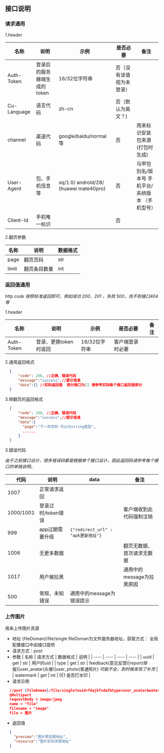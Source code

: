 ## **接口说明**
### 请求通用

1.header

|  名称   | 说明  | 示例 | 是否必要 |  备注 |
|  ----  | ----  | ---- | ---- | ---- |
| Auth-Token  | 登录后的服务器端生成的token | 16/32位字符串 | 否（没有该值视为未登录） |
| Cu-Language  | 语言代码 | zh-cn | 否（默认为英文？) |
| channel | 渠道代码 | google/baidu/normal等 | 否 | 用来标识安装包来源(打包时生成)
| User-Agent | 包、手机信息等 | xq/1.0/ android/28/ (huawei mate40pro) | 否 | 马甲包别名/版本号 手机平台/系统版本 （手机型号） |
| Client-Id | 手机唯一标识 | | 否 | |

2.翻页参数

|  名称   | 说明  | 数据格式 |
| ---- | ---- | ---- |
| page | 翻页页码 | str |
| limit | 翻页条目数量 | int |


### 返回值通用  
_http code 按照标准返回即可，例如成功 200、201 ，失败 500，找不到接口404等_

1.header  

|  名称   | 说明  | 示例 | 是否必要 |  备注 |
|  ----  | ----  | ---- | ---- | ---- |
| Auth-Token | 登录、更换token时返回 | 16/32位字符串 | 客户端登录时必要 |

2.通用返回格式

```json
  {
      "code": 200, //正确、错误代码
      "message":"success",//提示信息
      "data":{} //实际返回值  部分接口为[] 请参考实际每个接口返回值部分
  }
```

3.带翻页的返回格式
```json
  {
      "code": 200, //正确、错误代码
      "message":"success",//提示信息
      "data":{
        "page":"下一页页码 可以为string类型",
        ......
      }
  }
```

3.错误代码  

_由于之前接口设计，很多错误码都是根据单个接口设计，因此返回码请参考每个接口的单独说明。_

|  代码  |  说明  | data  |  备注  |
|  ----  | ----  | ----  |  ----  |
| 1007 | 正常请求返回 |  |
| 1000/1001 | 登录过时/token错误 |  | 客户端收到此代码强制注销 |
| 999 | app过期需要升级 | ```{"redirect_url" : "apk更新地址"} ```|
| 1006 | 无更多数据 |  | 翻页无数据、首次请求无数据 |
| 1017 | 用户被拉黑 |  |  通用中的message为拉黑原因  |
| 500 | 常规、未知错误 |  通用中的message为错误提示  |

### 上传图片
用来上传图片资源
+ 地址 {fileDoman}/file/single fileDoman为文件服务器地址，获取方式： 全局配置接口中由接口提供
+ 请求方式：post
+ 参数
|  名称   | 请求方式  | 数据格式 | 说明  |
| ---- | ---- | ---- | ---- |
| uuid | get | str | 用户的uid |
| type | get | str | feedback(意见反馈)\|report(举报)\|user_avatar(头像)\|user_photo(普通照片) _可能不全，到时候发现了补充_ |
| watermark | get | int | 0\|1 是否打水印 |
+ 请求示例
```json
  //post {fileDoman}/file/single?uuid=fdajkfsdaf&type=user_avatar&watermark=1
  @Multipart
  requestBody = image/jpeg
  name = "file"
  filename = "image"
  file = 图片
```
+ 返回值
```json
  {
    "preview":"图片预览图地址",
    "resource":"图片实际资源地址"
  }
```
